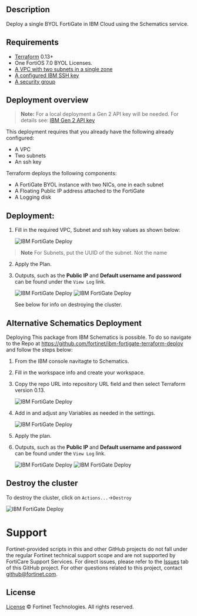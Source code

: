 ## Description

Deploy a single BYOL FortiGate in IBM Cloud using the Schematics service.

## Requirements

-   [Terraform](https://learn.hashicorp.com/terraform/getting-started/install.html) 0.13+
-   One FortiOS 7.0 BYOL Licenses.
-   [A VPC with two subnets in a single zone](https://cloud.ibm.com/docs/vpc/vpc-getting-started-with-ibm-cloud-virtual-private-cloud-infrastructure)
-   [A configured IBM SSH key](https://cloud.ibm.com/docs/vpc?topic=vpc-ssh-keys)
-   [A security group](https://cloud.ibm.com/docs/security-groups?topic=security-groups-about-ibm-security-groups)

## Deployment overview

> **Note:** For a local deployment a Gen 2 API key will be needed. For details see: [IBM Gen 2 API key](https://cloud.ibm.com/docs/terraform?topic=terraform-provider-reference)

This deployment requires that you already have the following already configured:

-   A VPC
-   Two subnets
-   An ssh key

Terraform deploys the following components:

-   A FortiGate BYOL instance with two NICs, one in each subnet
-   A Floating Public IP address attached to the FortiGate
-   A Logging disk

## Deployment:

1. Fill in the required VPC, Subnet and ssh key values as shown below:

    ![IBM FortiGate Deploy](https://raw.githubusercontent.com/fortinet/ibm-fortigate-terraform-deploy/main/imgs/step_2_catalog_deploy.png)

> **Note** For Subnets, put the UUID of the subnet. Not the name

2. Apply the Plan.

3. Outputs, such as the **Public IP** and **Default username and password** can be found under the `View Log` link.

    ![IBM FortiGate Deploy](https://raw.githubusercontent.com/fortinet/ibm-fortigate-terraform-deploy/main/imgs/step_6_a.png)
    ![IBM FortiGate Deploy](https://raw.githubusercontent.com/fortinet/ibm-fortigate-terraform-deploy/main/imgs/step_6_b.png)

    See below for info on destroying the cluster.

## Alternative Schematics Deployment

Deploying This package from IBM Schematics is possible. To do so navigate to the Repo at https://github.com/fortinet/ibm-fortigate-terraform-deploy and follow the steps below:

1. From the IBM console navitagte to Schematics.
2. Fill in the workspace info and create your workspace.
3. Copy the repo URL into repository URL field and then select Terraform version 0.13.

    ![IBM FortiGate Deploy](https://raw.githubusercontent.com/fortinet/ibm-fortigate-terraform-deploy/main/imgs/step_3.png)

4. Add in and adjust any Variables as needed in the settings.

    ![IBM FortiGate Deploy](https://raw.githubusercontent.com/fortinet/ibm-fortigate-terraform-deploy/main/imgs/step_6_a.png)

5. Apply the plan.
6. Outputs, such as the **Public IP** and **Default username and password** can be found under the `View Log` link.

    ![IBM FortiGate Deploy](https://raw.githubusercontent.com/fortinet/ibm-fortigate-terraform-deploy/main/imgs/step_6_a.png)
    ![IBM FortiGate Deploy](https://raw.githubusercontent.com/fortinet/ibm-fortigate-terraform-deploy/main/imgs/step_6_b.png)

## Destroy the cluster

To destroy the cluster, click on `Actions...`->`Destroy`

![IBM FortiGate Deploy](https://raw.githubusercontent.com/fortinet/ibm-fortigate-terraform-deploy/main/imgs/destroy_cluster.png)

# Support

Fortinet-provided scripts in this and other GitHub projects do not fall under the regular Fortinet technical support scope and are not supported by FortiCare Support Services.
For direct issues, please refer to the [Issues](https://github.com/fortinet/ibm-fortigate-terraform-deploy/issues) tab of this GitHub project.
For other questions related to this project, contact [github@fortinet.com](mailto:github@fortinet.com).

## License

[License](https://github.com/fortinet/ibm-fortigate-terraform-deploy/blob/main/LICENSE) © Fortinet Technologies. All rights reserved.
